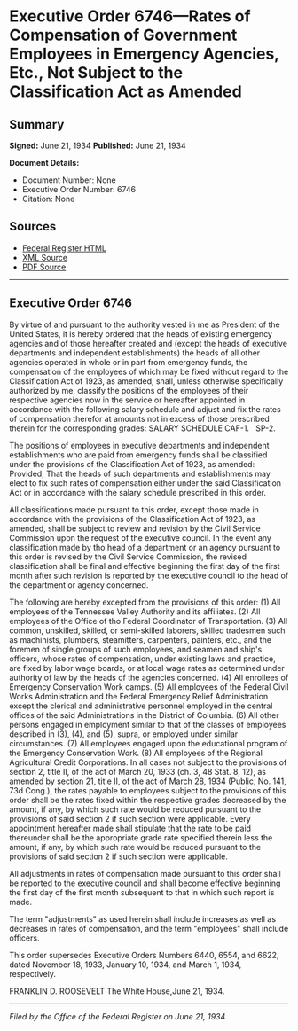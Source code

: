 # Executive Order 6746—Rates of Compensation of Government Employees in Emergency Agencies, Etc., Not Subject to the Classification Act as Amended

## Summary

**Signed:** June 21, 1934
**Published:** June 21, 1934

**Document Details:**
- Document Number: None
- Executive Order Number: 6746
- Citation: None

## Sources
- [Federal Register HTML](https://www.presidency.ucsb.edu/documents/executive-order-6746-rates-compensation-government-employees-emergency-agencies-etc-not)
- [XML Source](None)
- [PDF Source](None)

---

## Executive Order 6746

By virtue of and pursuant to the authority vested in me as President of the United States, it is hereby ordered that the heads of existing emergency agencies and of those hereafter created and (except the heads of executive departments and independent establishments) the heads of all other agencies operated in whole or in part from emergency funds, the compensation of the employees of which may be fixed without regard to the Classification Act of 1923, as amended, shall, unless otherwise specifically authorized by me, classify the positions of the employees of their respective agencies now in the service or hereafter appointed in accordance with the following salary schedule and adjust and fix the rates of compensation therefor at amounts not in excess of those prescribed therein for the corresponding grades:
SALARY SCHEDULE
CAF-1.   SP-2.

The positions of employees in executive departments and independent establishments who are paid from emergency funds shall be classified under the provisions of the Classification Act of 1923, as amended: Provided, That the heads of such departments and establishments may elect to fix such rates of compensation either under the said Classification Act or in accordance with the salary schedule prescribed in this order.

All classifications made pursuant to this order, except those made in accordance with the provisions of the Classification Act of 1923, as amended, shall be subject to review and revision by the Civil Service Commission upon the request of the executive council. In the event any classification made by tho head of a department or an agency pursuant to this order is revised by the Civil Service Commission, the revised classification shall be final and effective beginning the first day of the first month after such revision is reported by the executive council to the head of the department or agency concerned.

The following are hereby excepted from the provisions of this order:
    (1) All employees of the Tennessee Valley Authority and its affiliates.
    (2) All employees of the Office of tho Federal Coordinator of Transportation.
    (3) All common, unskilled, skilled, or semi-skilled laborers, skilled tradesmen such as machinists, plumbers, steamitters, carpenters, painters, etc., and the foremen of single groups of such employees, and seamen and ship's officers, whose rates of compensation, under existing laws and practice, are fixed by labor wage boards, or at local wage rates as determined under authority of law by the heads of the agencies concerned.
    (4) All enrollees of Emergency Conservation Work camps.
    (5) All employees of the Federal Civil Works Administration and the Federal Emergency Relief Administration except the clerical and administrative personnel employed in the central offices of the said Administrations in the District of Columbia.
    (6) All other persons engaged in employment similar to that of the classes of employees described in (3), (4), and (5), supra, or employed under similar circumstances.
    (7) All employees engaged upon the educational program of the Emergency Conservation Work.
    (8) All employees of the Regional Agricultural Credit Corporations.
In all cases not subject to the provisions of section 2, title II, of the act of March 20, 1933 (ch. 3, 48 Stat. 8, 12), as amended by section 21, title II, of the act of March 28, 1934 (Public, No. 141, 73d Cong.), the rates payable to employees subject to the provisions of this order shall be the rates fixed within the respective grades decreased by the amount, if any, by which such rate would be reduced pursuant to the provisions of said section 2 if such section were applicable. Every appointment hereafter made shall stipulate that the rate to be paid thereunder shall be the appropriate grade rate specified therein less the amount, if any, by which such rate would be reduced pursuant to the provisions of said section 2 if such section were applicable.

All adjustments in rates of compensation made pursuant to this order shall be reported to the executive council and shall become effective beginning the first day of the first month subsequent to that in which such report is made.

The term "adjustments" as used herein shall include increases as well as decreases in rates of compensation, and the term "employees" shall include officers.

This order supersedes Executive Orders Numbers 6440, 6554, and 6622, dated November 18, 1933, January 10, 1934, and March 1, 1934, respectively.

FRANKLIN D. ROOSEVELT
The White House,June 21, 1934.

---

*Filed by the Office of the Federal Register on June 21, 1934*
